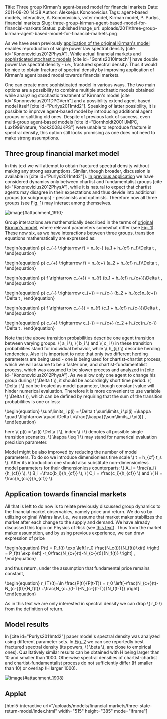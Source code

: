 Title: Three group Kirman's agent-based model for financial markets
Date: 2011-09-20 14:38
Author: Aleksejus Kononovicius
Tags: agent-based models, interactive, A. Kononovicius, voter model, Kirman model, P. Purlys, financial markets
Slug: three-group-kirman-agent-based-model-for-financial-markets
Status: published
Image_url: uploads/2011/three-group-kirman-agent-based-model-for-financial-markets.png

As we have seen previously [application of the
original Kirman's
model]({filename}/articles/2011/agent-based-herding-model-financial-markets.md)
enables reproduction of single power law spectral density \[cite
id="Kononovicius2012PhysA"\]. While actual financial markets and
[sophisticated stochastic
models]({filename}/articles/2010/long-range-memory-stochastic-model-return.md)
\[cite id="Gontis2010Intech"\] have double power law spectral density -
i.e., fractured spectral density. Thus it would be nice to obtain
fracture of spectral density by improving application of Kirman's agent
based model towards financial markets.
<!--more-->

One can create more sophisticated model in various ways. The two main
options are a possibility to combine multiple stochastic models obtained
while analyzing stochastic treatment of Kirman's model \[cite
id="Kononovicius2011DPGVerh"\] and a possibility extend agent-based
model itself \[cite id="Purlys2011mtd2"\]. Speaking of latter
possibility, it is possible to improve agent-based model by introducing
additional agent groups or splitting old ones. Despite of previous lack
of success, even multi-group agent-based models \[cite
id="Bornholdt2001IJMPC, Lux1999Nature, Yook2008JKPS"\] were unable to
reproduce fracture in spectral density, this option still looks
promising as one does not need to make strong assumptions.

Three group financial market model
----------------------------------

In this text we will attempt to obtain fractured spectral density
without making any strong assumptions. Similar, though broader,
discussion is available in \[cite id="Purlys2011mtd2"\]). [In previous
application]({filename}/articles/2011/agent-based-herding-model-financial-markets.md)
we have considered dynamics only between chartist and fundamentalist
groups \[cite id="Kononovicius2012PhysA"\], while it is natural to
expect that chartist agents may disagree in their expectations and thus
devide into additional groups (or subgroups) - pessimists and optimists.
Therefore now all three groups (see [Fig. 1](#attachment_1910)) may
interact among themselves.

![image]({static}/uploads/2011/three-group-kirman-agent-based-model-for-financial-markets.png "Three groups interactions: f - fundamentalists, c+ -
chartists optimists, c- - chartists pessimists. Symbols written near
the bubbles correspond to the parameters related to individual decision,
while symbols written on the inter-connections are related to
herding."){#attachment_1910} 

Group interactions are mathematically described in the terms of
[original Kirman's
model]({filename}/articles/2010/kirman-ants.md),
where relevant parameters somewhat differ (see [Fig.
1](#attachment_1910)). These now six, as we have interactions between
three groups, transition equations mathematically are expressed as:

\begin{equation}
 p( c\_{-} \rightarrow f) = n\_{c-} (a\_1 + h\_{cf} n\_f)\Delta t , 
\end{equation}

\begin{equation}
 p( c\_{+} \rightarrow f) = n\_{c+} (a\_2 + h\_{cf} n\_f)\Delta t , 
\end{equation}

\begin{equation}
 p( f \rightarrow c\_{+}) = n\_{f} (b\_1 + h\_{cf} n\_{c+})\Delta t , 
\end{equation}

\begin{equation}
 p( c\_{-} \rightarrow c\_{+}) = n\_{c-} (b\_2 + h\_{cc}n\_{c+}) \Delta t , 
\end{equation}

\begin{equation}
 p( f \rightarrow c\_{-}) = n\_{f} (c\_1 + h\_{cf} n\_{c-})\Delta t , 
\end{equation}

\begin{equation}
 p( c\_{+} \rightarrow c\_{-}) = n\_{c+} (c\_2 + h\_{cc}n\_{c-}) \Delta t . 
\end{equation}

Note that the above transition probabilities describe one agent
transition between varying groups. \\\(  a\_i \\\), \\\(  b\_i \\\) and
\\\(  c\_i \\\) in these transition probabilities stand for individual
behavior, while \\\(  h\_{ij} \\\) describe herding tendencies. Also it
is important to note that only two different herding parameters are
being used - one is being used for chartist-chartist process, which we
will assume to be a faster one, and chartist-fundamentalist process,
which was assumed to be slower process and analyzed in \[cite
id="Kononovicius2012PhysA"\]. As we allow only one agent to change his
group during \\\(  \Delta t \\\), it should be accordingly short time
period. \\\(  \Delta t \\\) can be treated as model parameter, though
constant value will hinder numerical evaluation. Therefore it is more
convenient to use variable \\\(  \Delta t \\\), which can be defined by
requiring that the sum of the transition probabilities is one or less:

\begin{equation}
 \sum\limits\_i p(i) = \Delta t \sum\limits\_i \pi(i) =\kappa \quad \Rightarrow \quad \Delta t =\frac{\kappa}{\sum\limits\_i \pi(i)} , 
\end{equation}

here \\\(  p(i) = \pi(i) \Delta t \\\), index \\\(  i \\\) denotes all
possible single transition scenarios, \\\(  \kappa \leq 1 \\\) may
stand for numerical evaluation precision parameter.

Model might be also improved by reducing the number of model parameters.
To do so we introduce dimensionless time scale \\\(  t = h\_{cf} t\_s \\\). After its introduction one should also substitute
non-dimensionless model parameters for their dimensionless counterparts:
\\\(  A\_i = \frac{a\_i}{h\_{cf}}  \\\), \\\(  B\_i =\frac{b\_i}{h\_{cf}}  \\\), \\\(  C\_i = \frac{c\_i}{h\_{cf}} \\\) and \\\(  H = \frac{h\_{cc}}{h\_{cf}}  \\\).

Application towards financial markets
-------------------------------------

All that is left to do now is to relate previously discussed group
dynamics to the financial market observables, namely price and return.
We do so by utilizing original Walras law, i.e., we assume that market
maker stabilizes the market after each change to the supply and demand.
We have already discussed this topic on Physics of Risk (see [this
text]({filename}/articles/2011/agent-based-herding-model-financial-markets.md)).
Thus from the market maker assumption, and by using previous experience,
we can draw expression of price

\begin{equation}
 P(t) = P\_f(t) \exp \left\[ r\_0 \frac{N\_c(t)}{N\_f(t)}\xi(t) \right\] = P\_f(t) \exp \left\[ -r\_0\frac{N\_{c+}(t)-N\_{c-}(t)}{N\_f(t)} \right\] , 
\end{equation}

and thus return, under the assumption that fundamental price remains
constant,

\begin{equation}
 r\_{T}(t)=\ln \frac{P(t)}{P(t-T)} = r\_0 \left\[-\frac{N\_{c+}(t)-N\_{c-}(t)}{N\_f(t)} +\frac{N\_{c+}(t-T)-N\_{c-}(t-T)}{N\_f(t-T)} \right\] . 
\end{equation}

As in this text we are only interested in spectral density we can drop
\\\(  r\_0 \\\) from the definition of return.

Model results
-------------

In \[cite id="Purlys2011mtd2"\] paper model's spectral density was
analyzed using different parameter sets. In [Fig. 2](#attachment_1908)
we can see reportedly best fractured spectral density (its powers,
\\\(  \beta \\\), are close to empirical ones). Qualitatively similar
results can be obtained with H being larger than 10 and smaller than
1000. Otherwise spectral densities of chartist-chartist and
chartist-fundamentalist process do not sufficiently differ (H smaller
than 10) or overlap (H larger 1000).

![image]({static}/uploads/2011/three-spectra.png "Spectral density (red curve) of absolute return time
series obtained by numerically evaluating the discussed model and its
power law fits (blue curves). Powers of power law fits: \\\( \beta=0.68 \\\), \\\( \beta=0.22 \\\).
Model parameters: \\\( a\_1=a\_2=b\_1=c\_1=30 \\\), \\\( b\_2=c\_2=500 \\\), \\\( h\_{cf}=1 \\\), \\\( H=50 \\\),
\\\( T=0.001 \\\)."){#attachment_1908} 

Applet
------

[html5-interactive
url="/uploads/models/financial-markets/three-state-return-model/index.html"
width="515" height="385" mode="iframe"]
